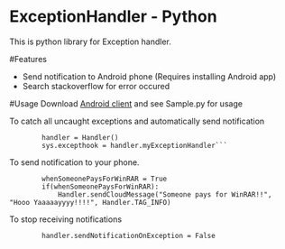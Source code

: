 # ExceptionHandler - Python
This is python library for Exception handler.

#Features
- Send notification to Android phone (Requires installing Android app)
- Search stackoverflow for error occured

#Usage
Download <a href="https://github.com/cyn0/ExceptionHandler/releases/download/0.1/ExceptionHandler-v0.1-beta.apk">Android client</a> and see Sample.py for usage

To catch all uncaught exceptions and automatically send notification
```       
        handler = Handler()
        sys.excepthook = handler.myExceptionHandler```
```
To send notification to your phone.
```
        whenSomeonePaysForWinRAR = True
        if(whenSomeonePaysForWinRAR):
            Handler.sendCloudMessage("Someone pays for WinRAR!!", "Hooo Yaaaaayyyy!!!!", Handler.TAG_INFO)
```
To stop receiving notifications
```
        handler.sendNotificationOnException = False
```
